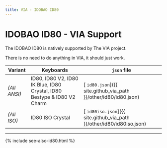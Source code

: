 ```yaml
---
title: VIA - IDOBAO ID80
---
```


# IDOBAO ID80 - VIA Support

<div class="border border-info border-4 bg-info bg-opacity-25 rounded-3 p-3 mb-3">
  <i class="fas fa-info-circle text-info"></i> The IDOBAO ID80 is natively supported by The VIA project.

  There is no need to do anything in VIA, it should just work.
</div>


| Variant      | Keyboards        | `json` file |
|--------------|------------------|-------------|
| *(All ANSI)* | ID80, ID80 V2, ID80 IK Blue, ID80 Crystal, ID80 Bestype & ID80 V2 Charm | [<i class="fab fa-github-alt"></i> `id80.json`]({{ site.github_via_path }}/other/id80/id80.json) |
| *(All ISO)* | ID80 ISO Crystal | [<i class="fab fa-github-alt"></i> `id80iso.json`]({{ site.github_via_path }}/other/id80/id80iso.json) | 


---

{% include see-also-id80.html %}
